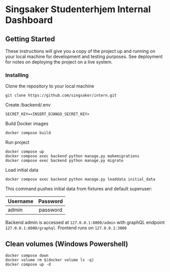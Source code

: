 # Singsaker Studenterhjem Internal Dashboard

## Getting Started

These instructions will give you a copy of the project up and running on your local machine for development and testing purposes. See deployment for notes on deploying the project on a live system.

### Installing

Clone the repository to your local machine

```
git clone https://github.com/singsaker/intern.git
```

Create /backend/.env

```
SECRET_KEY=<INSERT_DJANGO_SECRET_KEY>
```

Build Docker images

```
docker compose build
```

Run project

```
docker compose up
docker compose exec backend python manage.py makemigrations
docker compose exec backend python manage.py migrate
```

Load initial data

```
docker compose exec backend python manage.py loaddata initial_data
```

This command pushes initial data from fixtures and default superuser:

| Username | Password |
| -------- | :------: |
| admin    | password |

Backend admin is accessed at ```127.0.0.1:8000/admin``` with graphQL endpoint ```127.0.0.1:8000/graphql```. Frontend runs on ```127.0.0.1:3000```

## Clean volumes (Windows Powershell)

```
docker compose down
docker volume rm $(docker volume ls -q)
docker compose up -d
```
